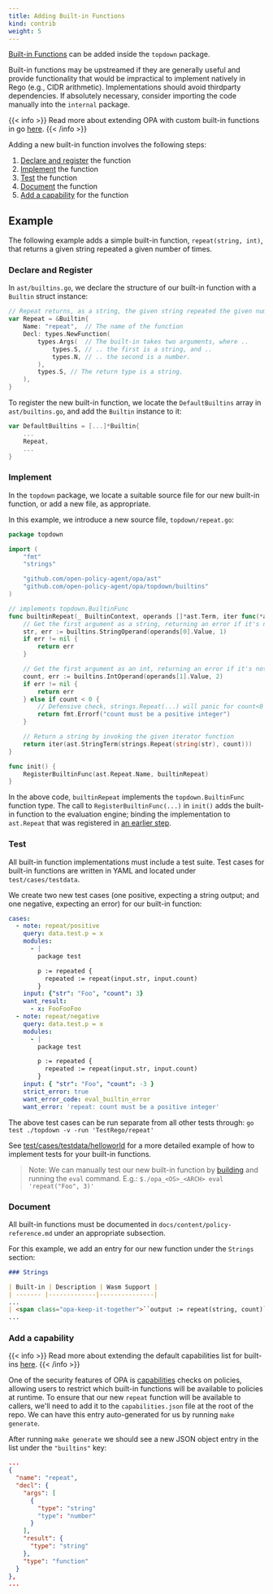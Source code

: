 ```yaml
---
title: Adding Built-in Functions
kind: contrib
weight: 5
---
```


[Built-in Functions](../policy-reference/#built-in-functions)
can be added inside the `topdown` package.

Built-in functions may be upstreamed if they are generally useful and provide functionality that would be
impractical to implement natively in Rego (e.g., CIDR arithmetic). Implementations should avoid thirdparty
dependencies. If absolutely necessary, consider importing the code manually into the `internal` package.

{{< info >}}
Read more about extending OPA with custom built-in functions in go [here](../extensions#custom-built-in-functions-in-go).
{{< /info >}}

Adding a new built-in function involves the following steps:

1. [Declare and register](#declare-and-register) the function
2. [Implement](#implement) the function
3. [Test](#test) the function
4. [Document](#document) the function
5. [Add a capability](#add-a-capability) for the function

## Example

The following example adds a simple built-in function, `repeat(string, int)`, that returns a given string repeated a given number of times.

### Declare and Register

In `ast/builtins.go`, we declare the structure of our built-in function with a `Builtin` struct instance:

```go
// Repeat returns, as a string, the given string repeated the given number of times.
var Repeat = &Builtin{
    Name: "repeat",  // The name of the function
    Decl: types.NewFunction(
        types.Args(  // The built-in takes two arguments, where ..
            types.S, // .. the first is a string, and ..
            types.N, // .. the second is a number.
        ),
        types.S, // The return type is a string.
    ),
}
```

To register the new built-in function, we locate the `DefaultBuiltins` array in `ast/builtins.go`, and add the `Builtin` instance to it:

```go
var DefaultBuiltins = [...]*Builtin{
    ...
    Repeat,
    ...
}
```

### Implement

In the `topdown` package, we locate a suitable source file for our new built-in function, or add a new file, as appropriate.

In this example, we introduce a new source file, `topdown/repeat.go`:

```go
package topdown

import (
    "fmt"
    "strings"

    "github.com/open-policy-agent/opa/ast"
    "github.com/open-policy-agent/opa/topdown/builtins"
)

// implements topdown.BuiltinFunc
func builtinRepeat(_ BuiltinContext, operands []*ast.Term, iter func(*ast.Term) error) error {
    // Get the first argument as a string, returning an error if it's not the correct type.
    str, err := builtins.StringOperand(operands[0].Value, 1)
    if err != nil {
        return err
    }

    // Get the first argument as an int, returning an error if it's not the correct type or not a positive value.
    count, err := builtins.IntOperand(operands[1].Value, 2)
    if err != nil {
        return err
    } else if count < 0 {
        // Defensive check, strings.Repeat(...) will panic for count<0
        return fmt.Errorf("count must be a positive integer")
    }

    // Return a string by invoking the given iterator function
    return iter(ast.StringTerm(strings.Repeat(string(str), count)))
}

func init() {
    RegisterBuiltinFunc(ast.Repeat.Name, builtinRepeat)
}
```

In the above code, `builtinRepeat` implements the `topdown.BuiltinFunc` function type.
The call to `RegisterBuiltinFunc(...)` in `init()` adds the built-in function to the evaluation engine; binding the implementation to `ast.Repeat` that was registered in [an earlier step](#declare-and-register).

### Test

All built-in function implementations must include a test suite.
Test cases for built-in functions are written in YAML and located under `test/cases/testdata`.

We create two new test cases (one positive, expecting a string output; and one negative, expecting an error) for our built-in function:

```yaml
cases:
  - note: repeat/positive
    query: data.test.p = x
    modules:
      - |
        package test

        p := repeated {
          repeated := repeat(input.str, input.count)
        }
    input: {"str": "Foo", "count": 3}
    want_result:
      - x: FooFooFoo
  - note: repeat/negative
    query: data.test.p = x
    modules:
      - |
        package test

        p := repeated {
          repeated := repeat(input.str, input.count)
        }
    input: { "str": "Foo", "count": -3 }
    strict_error: true
    want_error_code: eval_builtin_error
    want_error: 'repeat: count must be a positive integer'
```

The above test cases can be run separate from all other tests through: `go test ./topdown -v -run 'TestRego/repeat'`

See [test/cases/testdata/helloworld](https://github.com/open-policy-agent/opa/blob/main/test/cases/testdata/helloworld)
for a more detailed example of how to implement tests for your built-in functions.

> Note: We can manually test our new built-in function by [building](../contrib-development#getting-started)
> and running the `eval` command. E.g.: `$./opa_<OS>_<ARCH> eval 'repeat("Foo", 3)'`

### Document

All built-in functions must be documented in `docs/content/policy-reference.md` under an appropriate subsection.

For this example, we add an entry for our new function under the `Strings` section:

```markdown
### Strings

| Built-in | Description | Wasm Support |
| ------- |-------------|---------------|
...
| <span class="opa-keep-it-together">``output := repeat(string, count)``</span> | ``output`` is ``string`` repeated ``count``times | ``SDK-dependent`` |
...
```

### Add a capability

{{< info >}}
Read more about extending the default capabilities list for built-ins [here](../deployments/#built-ins).
{{< /info >}}

One of the security features of OPA is [capabilities](../deployments/#capabilities) checks on policies, allowing users to restrict which built-in functions will be available to policies at runtime.
To ensure that our new `repeat` function will be available to callers, we'll need to add it to the `capabilities.json` file at the root of the repo.
We can have this entry auto-generated for us by running `make generate`.

After running `make generate` we should see a new JSON object entry in the list under the `"builtins"` key:

```json
...
{
  "name": "repeat",
  "decl": {
    "args": [
      {
        "type": "string"
        "type": "number"
      }
    ],
    "result": {
      "type": "string"
    },
    "type": "function"
  }
},
...
```
